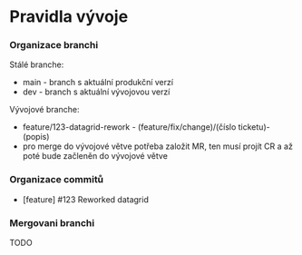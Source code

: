 # Pravidla vývoje

### Organizace branchi
Stálé branche:
* main - branch s aktuální produkční verzí
* dev - branch s aktuální vývojovou verzí

Vývojové branche:
* feature/123-datagrid-rework - (feature/fix/change)/(číslo ticketu)-(popis)
* pro merge do vývojové větve potřeba založit MR, ten musí projít CR a až poté bude začleněn do vývojové větve

### Organizace commitů
* [feature] #123 Reworked datagrid

### Mergovani branchi
TODO


